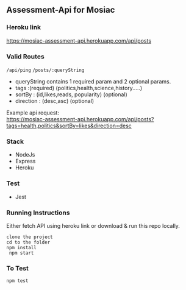 ## Assessment-Api for Mosiac

### Heroku link

https://mosiac-assessment-api.herokuapp.com/api/posts

### Valid Routes

`/api/ping`
`/posts/:queryString`

- queryString contains 1 required param and 2 optional params.
- tags :(required) (politics,health,science,history.....)
- sortBy : (id,likes,reads, popularity) (optional)
- direction : (desc,asc) (optional)
  <br>

Example api request:
<br>
https://mosiac-assessment-api.herokuapp.com/api/posts?tags=health,politics&sortBy=likes&direction=desc

### Stack

- NodeJs
- Express
- Heroku

### Test

- Jest

### Running Instructions

Either fetch API using heroku link or download & run this repo locally.

`clone the project` <br>
`cd to the folder` <br>
`npm install`
<br>
` npm start`

### To Test

`npm test`
